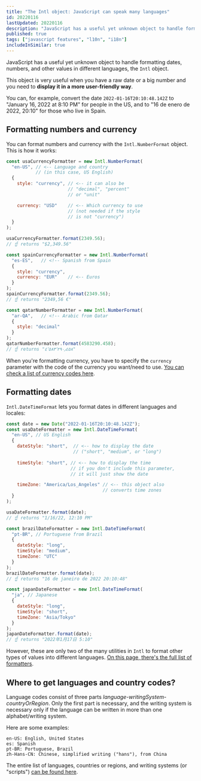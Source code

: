 ```yaml
---
title: "The Intl object: JavaScript can speak many languages"
id: 20220116
lastUpdated: 20220116
description: "JavaScript has a useful yet unknown object to handle formatting dates, numbers, and other values in different languages, the `Intl` object. Find out how it works"
published: true
tags: ["javascript features", "l10n", "i18n"]
includeInSimilar: true
---
```

JavaScript has a useful yet unknown object to handle formatting dates, numbers, and other values in different languages, the `Intl` object.

This object is very useful when you have a raw date or a big number and you need to **display it in a more user-friendly way**.

You can, for example, convert the date `2022-01-16T20:10:48.142Z` to "January 16, 2022 at 8:10 PM" for people in the US, and to "16 de enero de 2022, 20:10" for those who live in Spain.

## Formatting numbers and currency
You can format numbers and currency with the `Intl.NumberFormat` object. This is how it works:
```javascript
const usaCurrencyFormatter = new Intl.NumberFormat(
  "en-US", // <-- Language and country
           // (in this case, US English)
  {
    style: "currency", // <-- it can also be
                       // "decimal", "percent"
                       // or "unit"

    currency: "USD"    // <-- Which currency to use
                       // (not needed if the style
                       // is not "currency")
  }
);

usaCurrencyFormatter.format(2349.56);
// ☝️ returns "$2,349.56"

const spainCurrencyFormatter = new Intl.NumberFormat(
  "es-ES",   // <!-- Spanish from Spain
  {
    style: "currency",
    currency: "EUR"    // <-- Euros
  }
);
spainCurrencyFormatter.format(2349.56);
// ☝️ returns "2349,56 €"

const qatarNumberFormatter = new Intl.NumberFormat(
  "ar-QA",   // <!-- Arabic from Qatar
  {
    style: "decimal"
  }
);
qatarNumberFormatter.format(4583290.458);
// ☝️ returns "٤٬٥٨٣٬٢٩٠٫٤٥٨"
```
When you're formatting currency, you have to specify the `currency` parameter with the code of the currency you want/need to use. [You can check a list of currency codes here](https://en.wikipedia.org/wiki/ISO_4217#Active_codes).


## Formatting dates
`Intl.DateTimeFormat` lets you format dates in different languages and locales:
```javascript
const date = new Date("2022-01-16T20:10:48.142Z");
const usaDateFormatter = new Intl.DateTimeFormat(
  "en-US", // US English
  {
    dateStyle: "short",  // <-- how to display the date
                         // ("short", "medium", or "long")
    
    timeStyle: "short", // <-- how to display the time
                        // if you don't include this parameter,
                        // it will just show the date

    timeZone: "America/Los_Angeles" // <-- this object also
                                    // converts time zones
  }
);

usaDateFormatter.format(date);
// ☝️ returns "1/16/22, 12:10 PM"

const brazilDateFormatter = new Intl.DateTimeFormat(
  "pt-BR", // Portuguese from Brazil
  {
    dateStyle: "long",
    timeStyle: "medium",
    timeZone: "UTC"
  }
);
brazilDateFormatter.format(date);
// ☝️ returns "16 de janeiro de 2022 20:10:48"

const japanDateFormatter = new Intl.DateTimeFormat(
  "ja", // Japanese
  {
    dateStyle: "long",
    timeStyle: "short",
    timeZone: "Asia/Tokyo"
  }
);
japanDateFormatter.format(date);
// ☝️ returns "2022年1月17日 5:10"
```

However, these are only two of the many utilities in `Intl` to format other types of values into different languages. [On this page, there's the full list of formatters](https://developer.mozilla.org/en-US/docs/Web/JavaScript/Reference/Global_Objects/Intl).

## Where to get languages and country codes?
Language codes consist of three parts *language*-*writingSystem*-*countryOrRegion*. Only the first part is necessary, and the writing system is necessary only if the language can be written in more than one alphabet/writing system.

Here are some examples:
```
en-US: English, United States
es: Spanish
pt-BR: Portuguese, Brazil
zh-Hans-CN: Chinese, simplified writing ("hans"), from China
```

The entire list of languages, countries or regions, and writing systems (or "scripts") [can be found here](https://www.iana.org/assignments/language-subtag-registry/language-subtag-registry).
